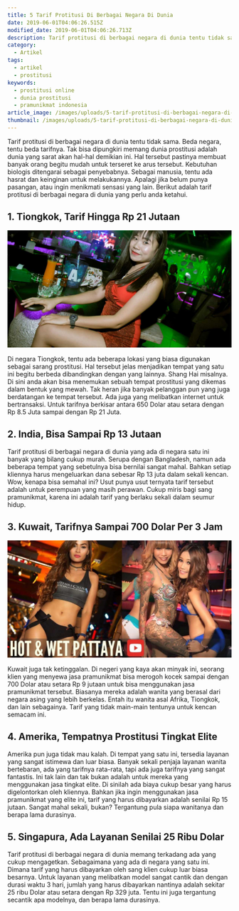 ```yaml
---
title: 5 Tarif Protitusi Di Berbagai Negara Di Dunia
date: 2019-06-01T04:06:26.515Z
modified_date: 2019-06-01T04:06:26.713Z
description: Tarif protitusi di berbagai negara di dunia tentu tidak sama. Beda negara, tentu beda tarifnya.
category:
  - Artikel
tags:
  - artikel
  - prostitusi
keywords:
  - prostitusi online
  - dunia prostitusi
  - pramunikmat indonesia
article_image: /images/uploads/5-tarif-protitusi-di-berbagai-negara-di-dunia-3.jpg
thumbnail: /images/uploads/5-tarif-protitusi-di-berbagai-negara-di-dunia-1-003.jpg
---
```

Tarif protitusi di berbagai negara di dunia tentu tidak sama. Beda negara, tentu beda tarifnya. Tak bisa dipungkiri memang dunia prostitusi adalah dunia yang sarat akan hal-hal demikian ini. Hal tersebut pastinya membuat banyak orang begitu mudah untuk terseret ke arus tersebut. Kebutuhan biologis ditengarai sebagai penyebabnya. Sebagai manusia, tentu ada hasrat dan keinginan untuk melakukannya. Apalagi jika belum punya pasangan, atau ingin menikmati sensasi yang lain. Berikut adalah tarif protitusi di berbagai negara di dunia yang perlu anda ketahui. 

## 1. Tiongkok, Tarif Hingga Rp 21 Jutaan

![5 Tarif Protitusi Di Berbagai Negara Di Dunia](/images/uploads/5-tarif-protitusi-di-berbagai-negara-di-dunia-3.jpg)

Di negara Tiongkok, tentu ada beberapa lokasi yang biasa digunakan sebagai sarang prostitusi. Hal tersebut jelas menjadikan tempat yang satu ini begitu berbeda dibandingkan dengan yang lainnya. Shang Hai misalnya. Di sini anda akan bisa menemukan sebuah tempat prostitusi yang dikemas dalam bentuk yang mewah. Tak heran jika banyak pelanggan pun yang juga berdatangan ke tempat tersebut. Ada juga yang melibatkan internet untuk bertransaksi. Untuk tarifnya berkisar antara 650 Dolar atau setara dengan Rp 8.5 Juta sampai dengan Rp 21 Juta.

## 2. India, Bisa Sampai Rp 13 Jutaan

Tarif protitusi di berbagai negara di dunia yang ada di negara satu ini banyak yang bilang cukup murah. Serupa dengan Bangladesh, namun ada beberapa tempat yang sebetulnya bisa bernilai sangat mahal.  Bahkan setiap kliennya harus mengeluarkan dana sebesar Rp 13 juta dalam sekali kencan. Wow, kenapa bisa semahal ini? Usut punya usut ternyata tarif tersebut adalah untuk perempuan yang masih perawan. Cukup miris bagi sang pramunikmat, karena ini adalah tarif yang berlaku sekali dalam seumur hidup.

## 3. Kuwait, Tarifnya Sampai 700 Dolar Per 3 Jam

![5 Tarif Protitusi Di Berbagai Negara Di Dunia](/images/uploads/5-tarif-protitusi-di-berbagai-negara-di-dunia-2.jpg)

Kuwait juga tak ketinggalan. Di negeri yang kaya akan minyak ini, seorang klien yang menyewa jasa pramunikmat bisa merogoh kocek sampai dengan 700 Dolar atau setara Rp 9 jutaan untuk bisa menggunakan jasa pramunikmat tersebut. Biasanya mereka adalah wanita yang berasal dari negara asing yang lebih berkelas. Entah itu wanita asal Afrika, Tiongkok, dan lain sebagainya. Tarif yang tidak main-main tentunya untuk kencan semacam ini.

## 4. Amerika, Tempatnya Prostitusi Tingkat Elite

Amerika pun juga tidak mau kalah. Di tempat yang satu ini, tersedia layanan yang sangat istimewa dan luar biasa. Banyak sekali penjaja layanan wanita bertebaran, ada yang tarifnya rata-rata, tapi ada juga tarifnya yang sangat fantastis. Ini tak lain dan tak bukan adalah untuk mereka yang menggunakan jasa tingkat elite. Di sinilah ada biaya cukup besar yang harus digelontorkan oleh kliennya. Bahkan jika ingin menggunakan jasa pramunikmat yang elite ini, tarif yang harus dibayarkan adalah senilai Rp 15 jutaan. Sangat mahal sekali, bukan? Tergantung pula siapa wanitanya dan berapa lama durasinya.

## 5.  Singapura, Ada Layanan Senilai 25 Ribu Dolar

Tarif protitusi di berbagai negara di dunia memang terkadang ada yang cukup mengagetkan. Sebagaimana yang ada di negara yang satu ini. Dimana tarif yang harus dibayarkan oleh sang klien cukup luar biasa besarnya. Untuk layanan yang melibatkan model sangat cantik dan dengan durasi waktu 3 hari, jumlah yang harus dibayarkan nantinya adalah sekitar 25 ribu Dolar atau setara dengan Rp 329 juta. Tentu ini juga tergantung secantik apa modelnya, dan berapa lama durasinya.
